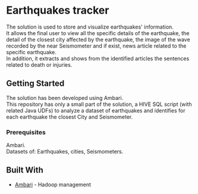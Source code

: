 # Earthquakes tracker

The solution is used to store and visualize earthquakes' information.<br/>
It allows the final user to view all the specific details of the earthquake, the detail of the closest city affected by the earthquake, the image of the wave recorded by the near Seismometer and if exist, news article related to the specific earthquake.<br/> 
In addition, it extracts and shows from the identified articles the sentences related to death or injuries.

## Getting Started

The solution has been developed using Ambari.<br/>
This repository has only a small part of the solution, a HIVE SQL script (with related Java UDFs) to analyze a dataset of earthquakes and identifies for each earthquake the closest City and Seismometer.

### Prerequisites

Ambari.<br/>
Datasets of: Earthquakes, cities, Seismometers.

## Built With

* [Ambari](https://ambari.apache.org) - Hadoop management


